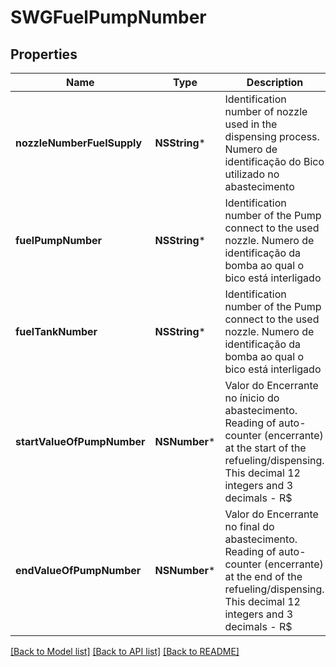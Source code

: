 # SWGFuelPumpNumber

## Properties
Name | Type | Description | Notes
------------ | ------------- | ------------- | -------------
**nozzleNumberFuelSupply** | **NSString*** | Identification number of nozzle used in the dispensing process.   Numero de identificação do Bico utilizado no abastecimento  | 
**fuelPumpNumber** | **NSString*** | Identification number of the Pump connect to the used nozzle.   Numero de identificação da bomba ao qual o bico está interligado  | 
**fuelTankNumber** | **NSString*** | Identification number of the Pump connect to the used nozzle.   Numero de identificação da bomba ao qual o bico está interligado  | 
**startValueOfPumpNumber** | **NSNumber*** | Valor do Encerrante no ínicio do abastecimento.  Reading of auto-counter (encerrante) at the start of the refueling/dispensing. This decimal 12 integers and 3 decimals - R$  | 
**endValueOfPumpNumber** | **NSNumber*** | Valor do Encerrante no final do abastecimento.  Reading of auto-counter (encerrante) at the end of the refueling/dispensing. This decimal 12 integers and 3 decimals - R$  | 

[[Back to Model list]](../README.md#documentation-for-models) [[Back to API list]](../README.md#documentation-for-api-endpoints) [[Back to README]](../README.md)



